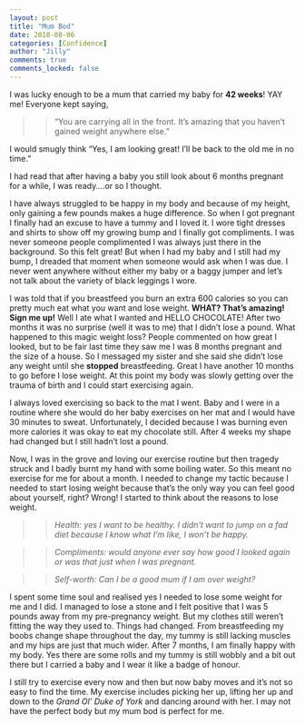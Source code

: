 ```yaml
---
layout: post
title: "Mum Bod"
date: 2018-08-06
categories: [Confidence]
author: "Jilly"
comments: true
comments_locked: false
---
```


I was lucky enough to be a mum that carried my baby for **42 weeks**! YAY me! Everyone kept saying, 

>> “You are carrying all in the front. It’s amazing that you haven’t gained weight anywhere else.”

I would smugly think “Yes, I am looking great! I’ll be back to the old me in no time.”

I had read that after having a baby you still look about 6 months pregnant for a while, I was ready….or so I thought. 

I have always struggled to be happy in my body and because of my height, only gaining a few pounds makes a huge difference. So when I got pregnant I finally had an excuse to have a tummy and I loved it. I wore tight dresses and shirts to show off my growing bump and I finally got compliments. I was never someone people complimented I was always just there in the background. So this felt great! But when I had my baby and I still had my bump, I dreaded that moment when someone would ask when I was due. I never went anywhere without either my baby or a baggy jumper and let’s not talk about the variety of black leggings I wore. 

I was told that if you breastfeed you burn an extra 600 calories so you can pretty much eat what you want and lose weight. **WHAT? That’s amazing! Sign me up!** Well I ate what I wanted and HELLO CHOCOLATE! After two months it was no surprise (well it was to me) that I didn’t lose a pound. What happened to this magic weight loss? People commented on how great I looked, but to be fair last time they saw me I was 8 months pregnant and the size of a house. So I messaged my sister and she said she didn’t lose any weight until she **stopped** breastfeeding. Great I have another 10 months to go before I lose weight. At this point my body was slowly getting over the trauma of birth and I could start exercising again. 

I always loved exercising so back to the mat I went. Baby and I were in a routine where she would do her baby exercises on her mat and I would have 30 minutes to sweat. Unfortunately, I decided because I was burning even more calories it was okay to eat my chocolate still. After 4 weeks my shape had changed but I still hadn’t lost a pound. 

Now, I was in the grove and loving our exercise routine but then tragedy struck and I badly burnt my hand with some boiling water. So this meant no exercise for me for about a month. I needed to change my tactic because I needed to start losing weight because that’s the only way you can feel good about yourself, right? Wrong! I started to think about the reasons to lose weight. 

>> *Health: yes I want to be healthy. I didn’t want to jump on a fad diet because I know what I’m like, I won’t be happy.*

>> *Compliments: would anyone ever say how good I looked again or was that just when I was pregnant.*

>> *Self-worth: Can I be a good mum if I am over weight?*

I spent some time soul and realised yes I needed to lose some weight for me and I did. I managed to lose a stone and I felt positive that I was 5 pounds away from my pre-pregnancy weight. But my clothes still weren’t fitting the way they used to. Things had changed. From breastfeeding my boobs change shape throughout the day, my tummy is still lacking muscles and my hips are just that much wider. After 7 months, I am finally happy with my body. Yes there are some rolls and my tummy is still wobbly and a bit out there but I carried a baby and I wear it like a badge of honour. 

I still try to exercise every now and then but now baby moves and it’s not so easy to find the time. My exercise includes picking her up, lifting her up and down to the *Grand Ol’ Duke of York* and dancing around with her. I may not have the perfect body but my mum bod is perfect for me. 
